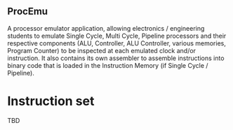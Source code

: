 ## ProcEmu
A processor emulator application, allowing electronics / engineering students to emulate Single Cycle, 
Multi Cycle, Pipeline processors and their respective components (ALU, Controller, ALU Controller, 
various memories, Program Counter) to be inspected at each emulated clock and/or instruction.
It also contains its own assembler to assemble instructions into binary code that is loaded in the
Instruction Memory (if Single Cycle / Pipeline).

# Instruction set
TBD
